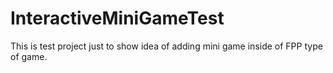 # InteractiveMiniGameTest
This is test project just to show idea of adding mini game inside of FPP type of game.
